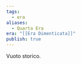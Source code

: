 ```yaml
---
tags:
  - era
aliases:
  - Quarta Era
era: "[[Era Dimenticata]]"
publish: true
---
```

Vuoto storico.